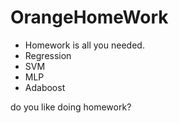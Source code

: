 # OrangeHomeWork
- Homework is all you needed. 
- Regression
- SVM
- MLP
- Adaboost 


do you like doing homework?

